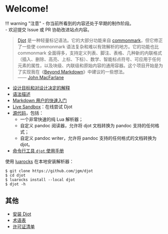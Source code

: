 # Welcome!

!!! warning "注意"
    - 你当前所看到的内容还处于早期的制作阶段。  
    - 欢迎提交 Issue 或 PR 协助改进站点内容。

>[Djot](https://github.com/jgm/djot) 是一种轻量标记语法。它的大部分功能来自 [commonmark](https://commonmark.org/)，但它修正了一些使 commonmark 语法复杂和难以有效解析的地方。它的功能也比 commonmark 全面得多，支持定义列表、脚注、表格、几种新的内联格式（插入、删除、高亮、上标、下标）、数学、智能标点符号、可应用于任何元素的属性，以及块级、内联级和原始内容的通用容器。这个项目开始是为了实现我在《[Beyond Markdown](https://johnmacfarlane.net/beyond-markdown.html)》中建议的一些想法。  
>—— [John MacFarlane](https://johnmacfarlane.net/index.html)

- [设计目标和对设计决定的解释](./prepare/rationale.md)
- [语法描述](./syntax-guide/index.md)
- [Markdown 用户的快速入门](./syntax-guide/markdown-quick-switch.md)
- [Live Sandbox](https://djot.net/playground/)：在线尝试 Djot
- [源代码](https://github.com/jgm/djot)，包括：
    - 一个非常快速的纯 Lua 解析器；  
    - 自定义 pandoc 阅读器，允许将 djot 文档转换为 pandoc 支持的任何格式；  
    - 自定义 pandoc writer，允许将 pandoc 支持的任何格式的文档转换为 djot。  
- [命令行工具 `djot` 使用手册](https://djot.net/djot.1.html)

使用 [luarocks](https://luarocks.org/) 在本地安装解析器：

```
$ git clone https://github.com/jgm/djot
$ cd djot
$ luarocks install --local djot
$ djot -h
```

## 其他

- [安装 Djot](./prepare/install.md)
- [术语表](./about/Glossary.md)
- [许可证清单](./about/licenses-list.md)